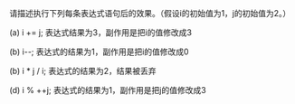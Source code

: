 请描述执行下列每条表达式语句后的效果。（假设i的初始值为1，j的初始值为2。）

(a) i += j; 表达式结果为3，副作用是把i的值修改成3

(b) i--; 表达式的结果为1，副作用是把i的值修改成0

(b) i * j / i; 表达式的结果为2，结果被丢弃

(d) i % ++j; 表达式的结果为1，副作用是把j的值修改成3
